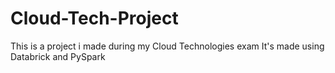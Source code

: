 # Cloud-Tech-Project

This is a project i made during my Cloud Technologies exam 
It's made using Databrick and PySpark
